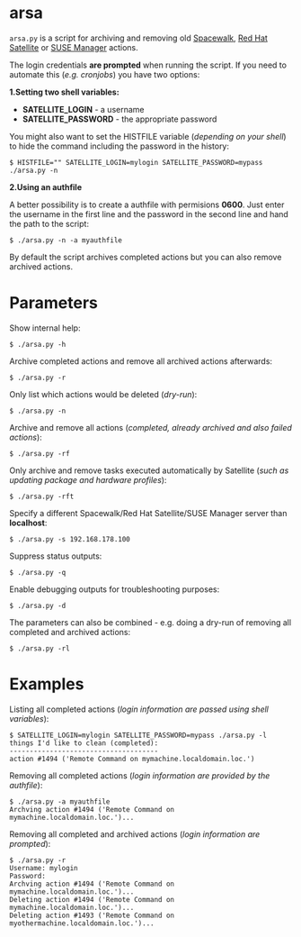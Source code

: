 arsa
====

`arsa.py` is a script for archiving and removing old [Spacewalk](http://www.spacewalkproject.org/), [Red Hat Satellite](http://www.redhat.com/products/enterprise-linux/satellite/) or [SUSE Manager](http://www.suse.com/products/suse-manager/) actions.

The login credentials **are prompted** when running the script. If you need to automate this (*e.g. cronjobs*) you have two options:

**1.Setting two shell variables:**
* **SATELLITE_LOGIN** - a username
* **SATELLITE_PASSWORD** - the appropriate password

You might also want to set the HISTFILE variable (*depending on your shell*) to hide the command including the password in the history:
```
$ HISTFILE="" SATELLITE_LOGIN=mylogin SATELLITE_PASSWORD=mypass ./arsa.py -n
```

**2.Using an authfile**

A better possibility is to create a authfile with permisions **0600**. Just enter the username in the first line and the password in the second line and hand the path to the script:
```
$ ./arsa.py -n -a myauthfile
```

By default the script archives completed actions but you can also remove archived actions.

Parameters
==========

Show internal help:
```
$ ./arsa.py -h
```

Archive completed actions and remove all archived actions afterwards:
```
$ ./arsa.py -r
```

Only list which actions would be deleted (*dry-run*):
```
$ ./arsa.py -n
```

Archive and remove all actions (*completed, already archived and also failed actions*):
```
$ ./arsa.py -rf
```

Only archive and remove tasks executed automatically by Satellite (*such as updating package and hardware profiles*):
```
$ ./arsa.py -rft
```

Specify a different Spacewalk/Red Hat Satellite/SUSE Manager server than **localhost**:
```
$ ./arsa.py -s 192.168.178.100
```

Suppress status outputs:
```
$ ./arsa.py -q
```

Enable debugging outputs for troubleshooting purposes:
```
$ ./arsa.py -d
```

The parameters can also be combined - e.g. doing a dry-run of removing all completed and archived actions:
```
$ ./arsa.py -rl
```

Examples
========

Listing all completed actions (*login information are passed using shell variables*):
```
$ SATELLITE_LOGIN=mylogin SATELLITE_PASSWORD=mypass ./arsa.py -l
things I'd like to clean (completed):
-------------------------------------
action #1494 ('Remote Command on mymachine.localdomain.loc.')
```

Removing all completed actions (*login information are provided by the authfile*):
```
$ ./arsa.py -a myauthfile
Archving action #1494 ('Remote Command on mymachine.localdomain.loc.')...
```

Removing all completed and archived actions (*login information are prompted*):
```
$ ./arsa.py -r
Username: mylogin
Password: 
Archving action #1494 ('Remote Command on mymachine.localdomain.loc.')...
Deleting action #1494 ('Remote Command on mymachine.localdomain.loc.')...
Deleting action #1493 ('Remote Command on myothermachine.localdomain.loc.')...
```
